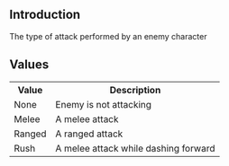 ## Introduction
The type of attack performed by an enemy character

## Values
<table>
	<tr>
		<th>Value</th>
		<th>Description</th>
	</tr>
	<tr>
		<td>None</td>
		<td>Enemy is not attacking</td>
	</tr>
	<tr>
		<td>Melee</td>
		<td>A melee attack</td>
	</tr>
	<tr>
		<td>Ranged</td>
		<td>A ranged attack</td>
	</tr>
	<tr>
		<td>Rush</td>
		<td>A melee attack while dashing forward</td>
	</tr>
</table>